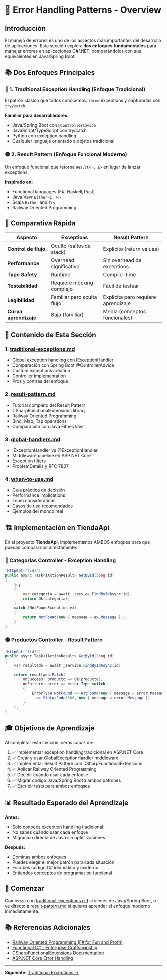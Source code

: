 # 🚨 Error Handling Patterns - Overview

## Introducción

El manejo de errores es uno de los aspectos más importantes del desarrollo de aplicaciones. Esta sección explora **dos enfoques fundamentales** para manejar errores en aplicaciones C#/.NET, comparándolos con sus equivalentes en Java/Spring Boot.

## 📚 Dos Enfoques Principales

### 🔴 1. Traditional Exception Handling (Enfoque Tradicional)
El patrón clásico que todos conocemos: `throw` exceptions y capturarlas con `try/catch`.

**Familiar para desarrolladores:**
- Java/Spring Boot con `@ControllerAdvice`
- JavaScript/TypeScript con try/catch
- Python con exception handling
- Cualquier lenguaje orientado a objetos tradicional

### 🟢 2. Result Pattern (Enfoque Funcional Moderno)
Un enfoque funcional que retorna `Result<T, E>` en lugar de lanzar exceptions.

**Inspirado en:**
- Functional languages (F#, Haskell, Rust)
- Java Vavr `Either<L, R>`
- Scala `Either` and `Try`
- Railway Oriented Programming

## 🎯 Comparativa Rápida

| Aspecto | Exceptions | Result Pattern |
|---------|-----------|---------------|
| **Control de flujo** | Oculto (saltos de stack) | Explícito (return values) |
| **Performance** | Overhead significativo | Sin overhead de exceptions |
| **Type Safety** | Runtime | Compile-time |
| **Testabilidad** | Requiere mocking complejo | Fácil de testear |
| **Legibilidad** | Familiar pero oculta flujo | Explícita pero requiere aprendizaje |
| **Curva aprendizaje** | Baja (familiar) | Media (conceptos funcionales) |

## 📂 Contenido de Esta Sección

### 1. [traditional-exceptions.md](./traditional-exceptions.md)
- Global exception handling con IExceptionHandler
- Comparación con Spring Boot @ControllerAdvice
- Custom exceptions creation
- Controller implementation
- Pros y contras del enfoque

### 2. [result-pattern.md](./result-pattern.md)
- Tutorial completo del Result Pattern
- CSharpFunctionalExtensions library
- Railway Oriented Programming
- Bind, Map, Tap operations
- Comparación con Java Either/Vavr

### 3. [global-handlers.md](./global-handlers.md)
- IExceptionHandler vs @ExceptionHandler
- Middleware pipeline en ASP.NET Core
- Exception filters
- ProblemDetails y RFC 7807

### 4. [when-to-use.md](./when-to-use.md)
- Guía práctica de decisión
- Performance implications
- Team considerations
- Casos de uso recomendados
- Ejemplos del mundo real

## 🏗️ Implementación en TiendaApi

En el proyecto **TiendaApi**, implementamos AMBOS enfoques para que puedas compararlos directamente:

### 🔴 Categorías Controller - Exception Handling
```csharp
[HttpGet("{id}")]
public async Task<IActionResult> GetById(long id)
{
    try
    {
        var categoria = await _service.FindByIdAsync(id);
        return Ok(categoria);
    }
    catch (NotFoundException ex)
    {
        return NotFound(new { message = ex.Message });
    }
}
```

### 🟢 Productos Controller - Result Pattern
```csharp
[HttpGet("{id}")]
public async Task<IActionResult> GetById(long id)
{
    var resultado = await _service.FindByIdAsync(id);
    
    return resultado.Match(
        onSuccess: producto => Ok(producto),
        onFailure: error => error.Type switch
        {
            ErrorType.NotFound => NotFound(new { message = error.Message }),
            _ => StatusCode(500, new { message = error.Message })
        }
    );
}
```

## 🎓 Objetivos de Aprendizaje

Al completar esta sección, serás capaz de:

1. ✅ Implementar exception handling tradicional en ASP.NET Core
2. ✅ Crear y usar GlobalExceptionHandler middleware
3. ✅ Implementar Result Pattern con CSharpFunctionalExtensions
4. ✅ Aplicar Railway Oriented Programming
5. ✅ Decidir cuándo usar cada enfoque
6. ✅ Migrar código Java/Spring Boot a ambos patrones
7. ✅ Escribir tests para ambos enfoques

## 📊 Resultado Esperado del Aprendizaje

**Antes:**
- Solo conoces exception handling tradicional
- No sabes cuándo usar cada enfoque
- Migración directa de Java sin optimizaciones

**Después:**
- Dominas ambos enfoques
- Puedes elegir el mejor patrón para cada situación
- Escribes código C# idiomático y moderno
- Entiendes conceptos de programación funcional

## 🚀 Comenzar

Comienza con [traditional-exceptions.md](./traditional-exceptions.md) si vienes de Java/Spring Boot, o ve directo a [result-pattern.md](./result-pattern.md) si quieres aprender el enfoque moderno inmediatamente.

## 📚 Referencias Adicionales

- [Railway Oriented Programming (F# for Fun and Profit)](https://fsharpforfunandprofit.com/rop/)
- [Functional C# - Enterprise Craftsmanship](https://enterprisecraftsmanship.com/posts/functional-c-handling-failures-input-errors/)
- [CSharpFunctionalExtensions Documentation](https://github.com/vkhorikov/CSharpFunctionalExtensions)
- [ASP.NET Core Error Handling](https://docs.microsoft.com/en-us/aspnet/core/web-api/handle-errors)

---

**Siguiente:** [Traditional Exceptions →](./traditional-exceptions.md)
